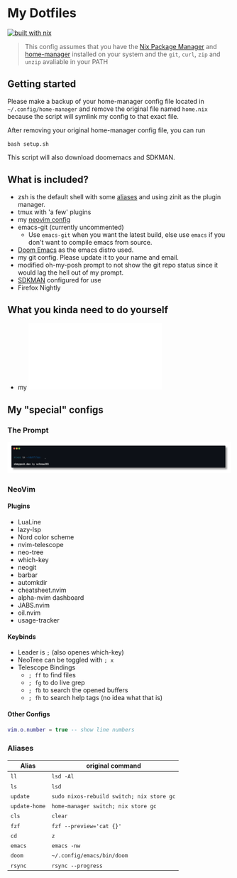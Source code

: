 # My Dotfiles

[![built with nix](https://builtwithnix.org/badge.svg)](https://builtwithnix.org)

> This config assumes that you have the [Nix Package Manager](https://nixos.org/download) and [home-manager](https://nix-community.github.io/home-manager/index.xhtml#sec-install-standalone) installed on your system and the ``git``, ``curl``, ``zip`` and ``unzip`` avaliable in your PATH

## Getting started

Please make a backup of your home-manager config file located in ``~/.config/home-manager`` and remove the original file named ``home.nix`` because the script will symlink my config to that exact file.

After removing your original home-manager config file, you can run

```shell
bash setup.sh
```

This script will also download doomemacs and SDKMAN.

## What is included?

- zsh is the default shell with some [aliases](#aliases) and using zinit as the plugin manager.
- tmux with 'a few' plugins
- my [neovim config](#neovim)
- emacs-git (currently uncommented)
  - Use ``emacs-git`` when you want the latest build, else use ``emacs`` if you don't want to compile emacs from source.
- [Doom Emacs](https://github.com/doomemacs/doomemacs) as the emacs distro used.
- my git config. Please update it to your name and email.
- modified oh-my-posh prompt to not show the git repo status since it would lag the hell out of my prompt.
- [SDKMAN](https://sdkman.io/) configured for use
- Firefox Nightly

## What you kinda need to do yourself

- my ![KDE config](KDE.md)


## My "special" configs

### The Prompt

![My Prompt based on the half-life design, but with other colors. And there _should_ be a snowflake symbol.](assets/prompt.png)

### NeoVim

#### Plugins

- LuaLine
- lazy-lsp
- Nord color scheme
- nvim-telescope
- neo-tree
- which-key
- neogit
- barbar
- automkdir
- cheatsheet.nvim
- alpha-nvim dashboard
- JABS.nvim
- oil.nvim
- usage-tracker

#### Keybinds

- Leader is ``;`` (also openes which-key)
- NeoTree can be toggled with ``; x``
- Telescope Bindings
  - ``; ff`` to find files
  - ``; fg`` to do live grep
  - ``; fb`` to search the opened buffers
  - ``; fh`` to search help tags (no idea what that is)

#### Other Configs

```lua
vim.o.number = true -- show line numbers
```

### Aliases

| Alias           | original command                             |
| --------------- | -------------------------------------------- |
| ``ll``          | ``lsd -Al``                                  |
| ``ls``          | ``lsd``                                      |
| ``update``      | ``sudo nixos-rebuild switch; nix store gc``  |
| ``update-home`` | ``home-manager switch; nix store gc``        |
| ``cls``         | ``clear``                                    |
| ``fzf``         | ``fzf --preview='cat {}'``                   |
| ``cd``          | ``z``                                        |
| ``emacs``       | ``emacs -nw``                                |
| ``doom``        | ``~/.config/emacs/bin/doom``                 |
| ``rsync``       | ``rsync --progress``                         |
